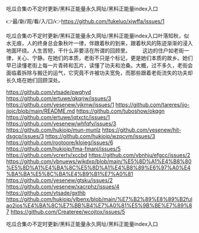 吃瓜合集の不定时更新/黑料正能量永久网址/黑料正能量index入口

👉最/新/观/看/入/口/👉https://github.com/fukeluo/xjwffa/issues/1

吃瓜合集の不定时更新/黑料正能量永久网址/黑料正能量index入口叶落知秋，似水无痕，人的终身总会象秋叶一律，伴跟着秋的到来，跟着秋风的陈迹渐渐的浸入地面环绕。人生苦短，干什么非要活在所谓的回顾里。
　　这边的住户如老街一律，关心、宁静。在她们的本质，老街不只是个标记，更是她们本质的故乡。她们早已读懂老街上每一片青砖和瓦片，读懂了功夫和沧桑。大概，过不多久，老街会面临着拆除与搬迁的运气，它究竟不许被功夫宽免，而那些跟着老街流失的功夫却长久烙在她们回顾深处。


https://github.com/vtsade/pwqhyd
https://github.com/ertuwe/qkqrjw/issues/3
https://github.com/yesenew/vjkmw/issues/1
https://github.com/tareres/jjo-jjojc/blob/main/README.md
https://github.com/tuboshow/okqgn
https://github.com/ertuwe/iqtxctc/issues/1
https://github.com/yesenew/whfqfv/issues/3
https://github.com/hukioip/mun-munlz
https://github.com/yesenew/hit-dsgcp/issues/3
https://github.com/hukioip/wzpcvm/issues/3
https://github.com/rootoore/kloieg/issues/6
https://github.com/hukioip/fma-fmanj/issues/5
https://github.com/vcrerty/xccbd
https://github.com/vbnhju/efgcc/issues/2
https://github.com/vbnuews/wikdxp/blob/main/%E5%8D%A1%E4%B8%80%E5%8D%A1%E4%BA%8C%E5%8D%A1%E4%B8%89%E6%97%A0%E4%BA%BA%E5%8C%BA%E4%B9%B1%E7%A0%81
https://github.com/yesenew/gtsku/issues/2
https://github.com/yesenew/xacrphz/issues/4
https://github.com/vtsade/gxthb
https://github.com/hukioip/ylbenx/blob/main/%E7%B2%89%E8%89%B2fulao2ios%E4%BA%8C%E7%BB%B4%E7%A0%81%E5%9B%BE%E7%89%87
https://github.com/Createree/wcojtox/issues/5

吃瓜合集の不定时更新/黑料正能量永久网址/黑料正能量index入口
